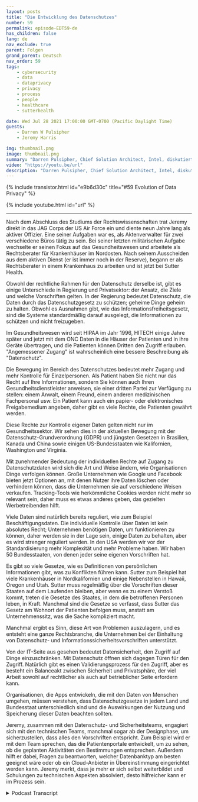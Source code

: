 ```yaml
---
layout: posts
title: "Die Entwicklung des Datenschutzes"
number: 59
permalink: episode-EDT59-de
has_children: false
lang: de
nav_exclude: true
parent: Folgen
grand_parent: Deutsch
nav_order: 59
tags:
    - cybersecurity
    - data
    - dataprivacy
    - privacy
    - process
    - people
    - healthcare
    - sutterhealth

date: Wed Jul 28 2021 17:00:00 GMT-0700 (Pacific Daylight Time)
guests:
    - Darren W Pulsipher
    - Jeremy Harris

img: thumbnail.png
image: thumbnail.png
summary: "Darren Pulsipher, Chief Solution Architect, Intel, diskutiert mit Jeremy Harris, Assistant General Counsel - Privacy/Information Security, bei Sutter Health, was Datenschutz wirklich bedeutet und in welche Richtung er sich entwickeln könnte."
video: "https://youtu.be/url"
description: "Darren Pulsipher, Chief Solution Architect, Intel, diskutiert mit Jeremy Harris, Assistant General Counsel - Privacy/Information Security, bei Sutter Health, was Datenschutz wirklich bedeutet und in welche Richtung er sich entwickeln könnte."
---
```


<div>
{% include transistor.html id="e9b6d30c" title="#59 Evolution of Data Privacy" %}

{% include youtube.html id="url" %}
</div>

---

Nach dem Abschluss des Studiums der Rechtswissenschaften trat Jeremy direkt in das JAG Corps der US Air Force ein und diente neun Jahre lang als aktiver Offizier. Eine seiner Aufgaben war es, als Aktenverwalter für zwei verschiedene Büros tätig zu sein. Bei seiner letzten militärischen Aufgabe wechselte er seinen Fokus auf das Gesundheitswesen und arbeitete als Rechtsberater für Krankenhäuser im Nordosten. Nach seinem Ausscheiden aus dem aktiven Dienst (er ist immer noch in der Reserve), begann er als Rechtsberater in einem Krankenhaus zu arbeiten und ist jetzt bei Sutter Health.

Obwohl der rechtliche Rahmen für den Datenschutz derselbe ist, gibt es einige Unterschiede in Regierung und Privatsektor: der Ansatz, die Ziele und welche Vorschriften gelten. In der Regierung bedeutet Datenschutz, die Daten durch das Datenschutzgesetz zu schützen; geheime Dinge geheim zu halten. Obwohl es Ausnahmen gibt, wie das Informationsfreiheitsgesetz, sind die Systeme standardmäßig darauf ausgelegt, die Informationen zu schützen und nicht freizugeben.

Im Gesundheitswesen wird seit HIPAA im Jahr 1996, HITECH einige Jahre später und jetzt mit dem ONC Daten in die Häuser der Patienten und in ihre Geräte übertragen, und die Patienten können Dritten den Zugriff erlauben. "Angemessener Zugang" ist wahrscheinlich eine bessere Beschreibung als "Datenschutz".

Die Bewegung im Bereich des Datenschutzes bedeutet mehr Zugang und mehr Kontrolle für Einzelpersonen. Als Patient haben Sie nicht nur das Recht auf Ihre Informationen, sondern Sie können auch Ihren Gesundheitsdienstleister anweisen, sie einer dritten Partei zur Verfügung zu stellen: einem Anwalt, einem Freund, einem anderen medizinischen Fachpersonal usw. Ein Patient kann auch ein papier- oder elektronisches Freigabemedium angeben, daher gibt es viele Rechte, die Patienten gewährt werden.

Diese Rechte zur Kontrolle eigener Daten gelten nicht nur im Gesundheitssektor. Wir sehen dies in der aktuellen Bewegung mit der Datenschutz-Grundverordnung (GDPR) und jüngsten Gesetzen in Brasilien, Kanada und China sowie einigen US-Bundesstaaten wie Kalifornien, Washington und Virginia.

Mit zunehmender Bedeutung der individuellen Rechte auf Zugang zu Datenschutzdaten wird sich die Art und Weise ändern, wie Organisationen Dinge verfolgen können. Große Unternehmen wie Google und Facebook bieten jetzt Optionen an, mit denen Nutzer ihre Daten löschen oder verhindern können, dass die Unternehmen sie auf verschiedene Weisen verkaufen. Tracking-Tools wie herkömmliche Cookies werden nicht mehr so relevant sein, daher muss es etwas anderes geben, das gezielten Werbetreibenden hilft.

Viele Daten sind natürlich bereits reguliert, wie zum Beispiel Beschäftigungsdaten. Die individuelle Kontrolle über Daten ist kein absolutes Recht; Unternehmen benötigen Daten, um funktionieren zu können, daher werden sie in der Lage sein, einige Daten zu behalten, aber es wird strenger reguliert werden. In den USA werden wir vor der Standardisierung mehr Komplexität und mehr Probleme haben. Wir haben 50 Bundesstaaten, von denen jeder seine eigenen Vorschriften hat.

Es gibt so viele Gesetze, wie es Definitionen von persönlichen Informationen gibt, was zu Konflikten führen kann. Sutter zum Beispiel hat viele Krankenhäuser in Nordkalifornien und einige Nebenstellen in Hawaii, Oregon und Utah. Sutter muss regelmäßig über die Vorschriften dieser Staaten auf dem Laufenden bleiben, aber wenn es zu einem Verstoß kommt, treten die Gesetze des Staates, in dem die betroffenen Personen leben, in Kraft. Manchmal sind die Gesetze so verfasst, dass Sutter das Gesetz am Wohnort der Patienten befolgen muss, anstatt am Unternehmenssitz, was die Sache kompliziert macht.

Manchmal ergibt es Sinn, diese Art von Problemen auszulagern, und es entsteht eine ganze Rechtsbranche, die Unternehmen bei der Einhaltung von Datenschutz- und Informationssicherheitsvorschriften unterstützt.

Von der IT-Seite aus gesehen bedeutet Datensicherheit, den Zugriff auf Dinge einzuschränken. Mit Datenschutz öffnen sich dagegen Türen für den Zugriff. Natürlich gibt es einen Validierungsprozess für den Zugriff, aber es besteht ein Balanceakt zwischen Sicherheit und Privatsphäre, der viel Arbeit sowohl auf rechtlicher als auch auf betrieblicher Seite erfordern kann.

Organisationen, die Apps entwickeln, die mit den Daten von Menschen umgehen, müssen verstehen, dass Datenschutzgesetze in jedem Land und Bundesstaat unterschiedlich sind und die Auswirkungen der Nutzung und Speicherung dieser Daten beachten sollten.

Jeremy, zusammen mit den Datenschutz- und Sicherheitsteams, engagiert sich mit den technischen Teams, manchmal sogar ab der Designphase, um sicherzustellen, dass alles den Vorschriften entspricht. Zum Beispiel wird er mit dem Team sprechen, das die Patientenportale entwickelt, um zu sehen, ob die geplanten Aktivitäten den Bestimmungen entsprechen. Außerdem hilft er dabei, Fragen zu beantworten, welcher Datenbanktyp am besten geeignet wäre oder ob ein Cloud-Anbieter in Übereinstimmung eingerichtet werden kann. Jeremy merkt, dass je mehr er sich selbst weiterbildet und Schulungen zu technischen Aspekten absolviert, desto hilfreicher kann er im Prozess sein.



<details>
<summary> Podcast Transcript </summary>

<p></p>

</details>
